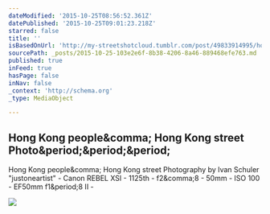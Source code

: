 ```yaml
---
dateModified: '2015-10-25T08:56:52.361Z'
datePublished: '2015-10-25T09:01:23.218Z'
starred: false
title: ''
isBasedOnUrl: 'http://my-streetshotcloud.tumblr.com/post/49833914995/hong-kong-people-hong-kong-street-photography-by'
sourcePath: _posts/2015-10-25-103e2e6f-8b38-4206-8a46-889468efe763.md
published: true
inFeed: true
hasPage: false
inNav: false
_context: 'http://schema.org'
_type: MediaObject

---
```

<article style=""><h1>Hong Kong people&amp;comma; Hong Kong street Photo&amp;period;&amp;period;&amp;period;</h1><p>Hong Kong people&amp;comma; Hong Kong street Photography by Ivan Schuler "justoneartist" - Canon REBEL XSI - 1125th - f2&amp;comma;8 - 50mm - ISO 100 - EF50mm f1&amp;period;8 II -</p><img src="http://36.media.tumblr.com/9c643881e4b9480bc383070b1bff08e0/tumblr_mmeuwirarE1rzlmeco1_500.jpg" /></article>